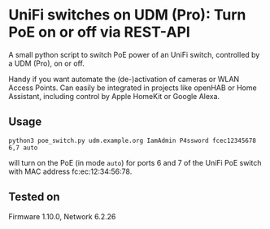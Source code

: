 # UniFi switches on UDM (Pro): Turn PoE on or off via REST-API

A small python script to switch PoE power of an UniFi switch, controlled by a UDM (Pro), on or off.

Handy if you want automate the (de-)activation of cameras or WLAN Access Points. Can easily be integrated in projects like openHAB or Home Assistant, including control by Apple HomeKit or Google Alexa.

## Usage

`python3 poe_switch.py udm.example.org IamAdmin P4ssword fcec12345678 6,7 auto`

will turn on the PoE (in mode `auto`) for ports 6 and 7 of the UniFi PoE switch with MAC address fc:ec:12:34:56:78.

## Tested on
Firmware 1.10.0, Network 6.2.26
